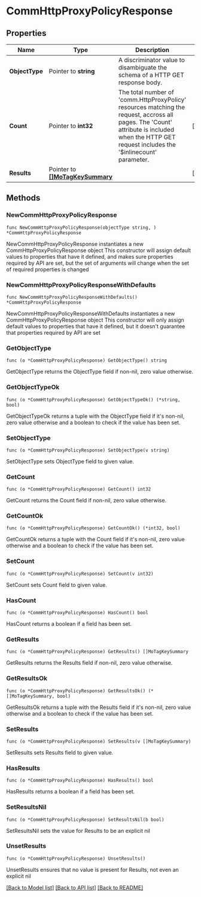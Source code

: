 # CommHttpProxyPolicyResponse

## Properties

Name | Type | Description | Notes
------------ | ------------- | ------------- | -------------
**ObjectType** | Pointer to **string** | A discriminator value to disambiguate the schema of a HTTP GET response body. | 
**Count** | Pointer to **int32** | The total number of &#39;comm.HttpProxyPolicy&#39; resources matching the request, accross all pages. The &#39;Count&#39; attribute is included when the HTTP GET request includes the &#39;$inlinecount&#39; parameter. | [optional] 
**Results** | Pointer to [**[]MoTagKeySummary**](mo.TagKeySummary.md) |  | [optional] 

## Methods

### NewCommHttpProxyPolicyResponse

`func NewCommHttpProxyPolicyResponse(objectType string, ) *CommHttpProxyPolicyResponse`

NewCommHttpProxyPolicyResponse instantiates a new CommHttpProxyPolicyResponse object
This constructor will assign default values to properties that have it defined,
and makes sure properties required by API are set, but the set of arguments
will change when the set of required properties is changed

### NewCommHttpProxyPolicyResponseWithDefaults

`func NewCommHttpProxyPolicyResponseWithDefaults() *CommHttpProxyPolicyResponse`

NewCommHttpProxyPolicyResponseWithDefaults instantiates a new CommHttpProxyPolicyResponse object
This constructor will only assign default values to properties that have it defined,
but it doesn't guarantee that properties required by API are set

### GetObjectType

`func (o *CommHttpProxyPolicyResponse) GetObjectType() string`

GetObjectType returns the ObjectType field if non-nil, zero value otherwise.

### GetObjectTypeOk

`func (o *CommHttpProxyPolicyResponse) GetObjectTypeOk() (*string, bool)`

GetObjectTypeOk returns a tuple with the ObjectType field if it's non-nil, zero value otherwise
and a boolean to check if the value has been set.

### SetObjectType

`func (o *CommHttpProxyPolicyResponse) SetObjectType(v string)`

SetObjectType sets ObjectType field to given value.


### GetCount

`func (o *CommHttpProxyPolicyResponse) GetCount() int32`

GetCount returns the Count field if non-nil, zero value otherwise.

### GetCountOk

`func (o *CommHttpProxyPolicyResponse) GetCountOk() (*int32, bool)`

GetCountOk returns a tuple with the Count field if it's non-nil, zero value otherwise
and a boolean to check if the value has been set.

### SetCount

`func (o *CommHttpProxyPolicyResponse) SetCount(v int32)`

SetCount sets Count field to given value.

### HasCount

`func (o *CommHttpProxyPolicyResponse) HasCount() bool`

HasCount returns a boolean if a field has been set.

### GetResults

`func (o *CommHttpProxyPolicyResponse) GetResults() []MoTagKeySummary`

GetResults returns the Results field if non-nil, zero value otherwise.

### GetResultsOk

`func (o *CommHttpProxyPolicyResponse) GetResultsOk() (*[]MoTagKeySummary, bool)`

GetResultsOk returns a tuple with the Results field if it's non-nil, zero value otherwise
and a boolean to check if the value has been set.

### SetResults

`func (o *CommHttpProxyPolicyResponse) SetResults(v []MoTagKeySummary)`

SetResults sets Results field to given value.

### HasResults

`func (o *CommHttpProxyPolicyResponse) HasResults() bool`

HasResults returns a boolean if a field has been set.

### SetResultsNil

`func (o *CommHttpProxyPolicyResponse) SetResultsNil(b bool)`

 SetResultsNil sets the value for Results to be an explicit nil

### UnsetResults
`func (o *CommHttpProxyPolicyResponse) UnsetResults()`

UnsetResults ensures that no value is present for Results, not even an explicit nil

[[Back to Model list]](../README.md#documentation-for-models) [[Back to API list]](../README.md#documentation-for-api-endpoints) [[Back to README]](../README.md)


